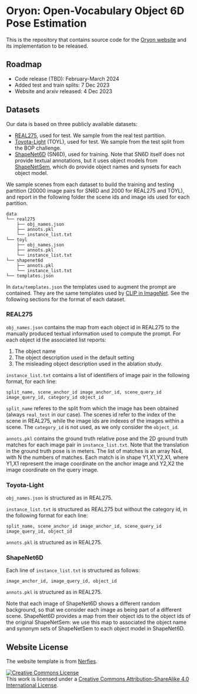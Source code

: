 # Oryon: Open-Vocabulary Object 6D Pose Estimation

This is the repository that contains source code for the [Oryon website](https://jcorsetti.github.io/oryon/) and its implementation to be released.

## Roadmap
- Code release (TBD): February-March 2024 
- Added test and train splits: 7 Dec 2023
- Website and arxiv released: 4 Dec 2023

## Datasets

Our data is based on three publicly available datasets:
- [REAL275](https://github.com/hughw19/NOCS_CVPR2019), used for test. We sample from the real test partition.
- [Toyota-Light](https://bop.felk.cvut.cz/datasets/) (TOYL), used for test. We sample from the test split from the BOP challenge. 
- [ShapeNet6D](https://github.com/ethnhe/FS6D-PyTorch) (SN6D), used for training. Note that SN6D itself does not provide textual annotations, but it uses object models from [ShapeNetSem](https://shapenet.org/), which do provide object names and synsets for each object model.

We sample scenes from each dataset to build the training and testing partition (20000 image pairs for SN6D and 2000 for REAL275 and TOYL), and report in the following folder the scene ids and image ids used for each partition.

    data
    └── real275                  
        ├── obj_names.json
        ├── annots.pkl
        └── instance_list.txt  
    └── toyl                     
        ├── obj_names.json
        ├── annots.pkl
        └── instance_list.txt  
    └── shapenet6d                
        ├── annots.pkl
        └── instance_list.txt  
    └── templates.json         

In `data/templates.json` the templates used to augment the prompt are contained. 
They are the same templates used by [CLIP in ImageNet](https://github.com/openai/CLIP/blob/main/notebooks/Prompt_Engineering_for_ImageNet.ipynb).
See the following sections for the format of each dataset.

### REAL275

`obj_names.json` contains the map from each object id in REAL275 to the manually produced textual information used to compute the prompt.
For each object id the associated list reports:
1. The object name
2. The object description used in the default setting
3. The misleading object description used in the ablation study.

`instance_list.txt` contains a list of identifiers of image pair in the following format, for each line:

`
split_name, scene_anchor_id image_anchor_id, scene_query_id image_query_id, category_id object_id
`

`split_name` referes to the split from which the image has been obtained (always `real_test` in our case).
The scenes id refer to the index of the scene in REAL275, while the image ids are indexes of the images within a scene.
The `category_id` is not used, as we only consider the `object_id`.

`annots.pkl` contains the ground truth relative pose and the 2D ground truth matches for each image pair in `instance_list.txt`.
Note that the translation in the ground truth pose is in meters.
The list of matches is an array Nx4, with N the numbers of matches.
Each match is in shape Y1,X1,Y2,X1, where Y1,X1 represent the image coordinate on the anchor image and Y2,X2 the image coordinate on the query image.

### Toyota-Light

`obj_names.json` is structured as in REAL275. 

`instance_list.txt` is structured as REAL275 but without the category id, in the following format for each line:

`
split_name, scene_anchor_id image_anchor_id, scene_query_id image_query_id, object_id
`

`annots.pkl` is structured as in REAL275.

### ShapeNet6D

Each line of `instance_list.txt` is structured as follows:

`
image_anchor_id, image_query_id, object_id
`

`annots.pkl` is structured as in REAL275.

Note that each image of ShapeNet6D shows a different random background, so that we consider each image as being part of a different scene.
ShapeNet6D provides a map from their object ids to the object ids of the original ShapeNetSem: we use this map to associated the object name and synonym sets of ShapeNetSem to each object model in ShapeNet6D.

## Website License
The website template is from [Nerfies](https://github.com/nerfies/nerfies.github.io).

<a rel="license" href="http://creativecommons.org/licenses/by-sa/4.0/"><img alt="Creative Commons License" style="border-width:0" src="https://i.creativecommons.org/l/by-sa/4.0/88x31.png" /></a><br />This work is licensed under a <a rel="license" href="http://creativecommons.org/licenses/by-sa/4.0/">Creative Commons Attribution-ShareAlike 4.0 International License</a>.
